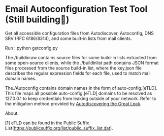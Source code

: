# Email Autoconfiguration Test Tool (Still building🔨)

Get all accessible configuration files from Autodiscover, Autoconfig, DNS SRV (RFC 6186/8314), and some built-in lists from mail clients.

Run : python getconfig.py

The./buildinraw contains source files for some build-in lists extracted from some open-source clients, while the ./buildinlist path contains JSON format files processed from the source build-in list, where the key.json file describes the regular expression fields for each file, used to match mail domain names.

The./Autoconfig contains domain names in the form of auto-config.[eTLD]. This file maps all possible auto-config.[eTLD] domains to be resolved as 127.0.0.1 to keep credentials from leaking outside of your network. Refer to the mitigation method provided by [Autodiscovering the Great Leak](https://www.akamai.com/blog/security/autodiscovering-the-great-leak).

About:

[1] eTLD can be found in the Public Suffix List(https://publicsuffix.org/list/public_suffix_list.dat). 
